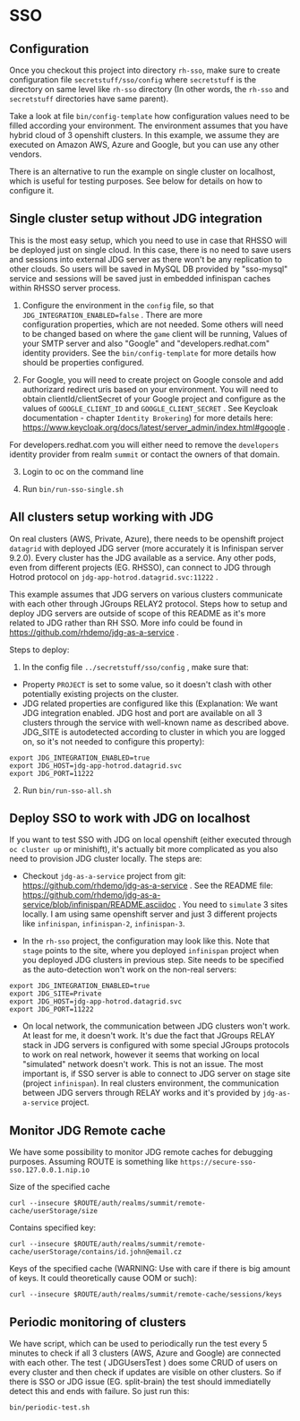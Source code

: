 SSO
===

Configuration
-------------
Once you checkout this project into directory `rh-sso`, make sure to create configuration file `secretstuff/sso/config`
where `secretstuff` is the directory on same level like `rh-sso` directory (In other words, the `rh-sso` and `secretstuff` directories have same parent).

Take a look at file `bin/config-template` how configuration values need to be filled according your environment.
The environment assumes that you have hybrid cloud of 3 openshift clusters. In this example, we assume they 
are executed on Amazon AWS, Azure and Google, but you can use any other vendors. 

There is an alternative to run the example on single cluster on localhost, which is useful for testing purposes.
See below for details on how to configure it. 

Single cluster setup without JDG integration
--------------------------------------------
This is the most easy setup, which you need to use in case that RHSSO will be deployed just on single cloud.
In this case, there is no need to save users and sessions into external JDG server as there won't be any
replication to other clouds. So users will be saved in MySQL DB provided by "sso-mysql" service and sessions will
be saved just in embedded infinispan caches within RHSSO server process.

1. Configure the environment in the `config` file, so that `JDG_INTEGRATION_ENABLED=false` . There are more  
configuration properties, which are not needed. Some others will need to be changed based on where the `game` client
will be running, Values of your SMTP server and also "Google" and "developers.redhat.com" identity providers. See the 
`bin/config-template` for more details how should be properties configured.

2. For Google, you will need to create project on Google console and add authorizard redirect uris based on your environment. 
You will need to obtain clientId/clientSecret of your Google project and configure as the values 
of `GOOGLE_CLIENT_ID` and `GOOGLE_CLIENT_SECRET` . See Keycloak documentation - chapter `Identity Brokering`) for more details here:
https://www.keycloak.org/docs/latest/server_admin/index.html#google .

For developers.redhat.com you will either need to remove the `developers` identity provider from realm `summit` or contact the owners
of that domain. 
 
3. Login to oc on the command line

4. Run `bin/run-sso-single.sh`


All clusters setup working with JDG
-----------------------------------
On real clusters (AWS, Private, Azure), there needs to be openshift project `datagrid` with deployed JDG server (more accurately
it is Infinispan server 9.2.0). Every cluster has the JDG available as a service. Any other pods, even from different 
projects (EG. RHSSO), can connect to JDG through Hotrod protocol on `jdg-app-hotrod.datagrid.svc:11222` .

This example assumes that JDG servers on various clusters communicate with each other through JGroups RELAY2 protocol.
Steps how to setup and deploy JDG servers are outside of scope of this README as it's more related to JDG rather than RH SSO.
More info could be found in https://github.com/rhdemo/jdg-as-a-service .

Steps to deploy:
1. In the config file `../secretstuff/sso/config` , make sure that:
* Property `PROJECT` is set to some value, so it doesn't clash with other potentially existing projects 
on the cluster.
* JDG related properties are configured like this (Explanation: We want JDG integration enabled. JDG host and port 
are available on all 3 clusters through the service with well-known name as described above. JDG_SITE is autodetected
according to cluster in which you are logged on, so it's not needed to configure this property):

```
export JDG_INTEGRATION_ENABLED=true
export JDG_HOST=jdg-app-hotrod.datagrid.svc
export JDG_PORT=11222
```

2. Run `bin/run-sso-all.sh`


Deploy SSO to work with JDG on localhost
----------------------------------------
If you want to test SSO with JDG on local openshift (either executed through `oc cluster up` or minishift), 
it's actually bit more complicated as you also need to provision JDG cluster locally. The steps are:
* Checkout `jdg-as-a-service` project from git: https://github.com/rhdemo/jdg-as-a-service .
See the README file: https://github.com/rhdemo/jdg-as-a-service/blob/infinispan/README.asciidoc . You need 
to `simulate` 3 sites locally. I am using same openshift server and just 3 different projects like `infinispan`, `infinispan-2`, `infinispan-3`.

* In the `rh-sso` project, the configuration may look like this. Note that `stage` points to the site, where you deployed `infinispan` project
when you deployed JDG clusters in previous step. Site needs to be specified as the auto-detection won't work on the non-real servers:

```
export JDG_INTEGRATION_ENABLED=true
export JDG_SITE=Private
export JDG_HOST=jdg-app-hotrod.datagrid.svc
export JDG_PORT=11222
```
* On local network, the communication between JDG clusters won't work. At least for me, it doesn't work. It's due the fact that JGroups RELAY
stack in JDG servers is configured with some special JGroups protocols to work on real network, however it seems that working on local "simulated"
network doesn't work. This is not an issue. The most important is, if SSO server is able to connect to JDG server on stage site (project `infinispan`).
In real clusters environment, the communication between JDG servers through RELAY works and it's provided by `jdg-as-a-service` project.

Monitor JDG Remote cache
------------------------
We have some possibility to monitor JDG remote caches for debugging purposes. 
Assuming ROUTE is something like `https://secure-sso-sso.127.0.0.1.nip.io`

Size of the specified cache
```
curl --insecure $ROUTE/auth/realms/summit/remote-cache/userStorage/size
```

Contains specified key:
```
curl --insecure $ROUTE/auth/realms/summit/remote-cache/userStorage/contains/id.john@email.cz
```

Keys of the specified cache (WARNING: Use with care if there is big amount of keys. 
It could theoretically cause OOM or such):
```
curl --insecure $ROUTE/auth/realms/summit/remote-cache/sessions/keys
```

Periodic monitoring of clusters
-------------------------------
We have script, which can be used to periodically run the test every 5 minutes to check if all 3 clusters 
(AWS, Azure and Google) are connected with each other. The test ( JDGUsersTest ) does some CRUD
of users on every cluster and then check if updates are visible on other clusters. So if there is 
SSO or JDG issue (EG. split-brain) the test should immediatelly detect this and ends with failure.
So just run this:

```
bin/periodic-test.sh
```
